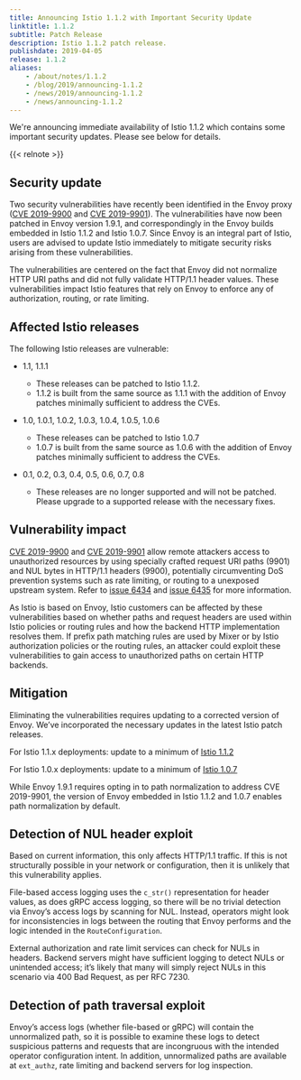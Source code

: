 ```yaml
---
title: Announcing Istio 1.1.2 with Important Security Update
linktitle: 1.1.2
subtitle: Patch Release
description: Istio 1.1.2 patch release.
publishdate: 2019-04-05
release: 1.1.2
aliases:
    - /about/notes/1.1.2
    - /blog/2019/announcing-1.1.2
    - /news/2019/announcing-1.1.2
    - /news/announcing-1.1.2
---
```


We're announcing immediate availability of Istio 1.1.2 which contains some important security updates. Please see below for details.

{{< relnote >}}

## Security update

Two security vulnerabilities have recently been identified in the Envoy proxy
([CVE 2019-9900](https://cve.mitre.org/cgi-bin/cvename.cgi?name=CVE-2019-9900) and [CVE 2019-9901](https://cve.mitre.org/cgi-bin/cvename.cgi?name=CVE-2019-9901)). The
vulnerabilities have now been patched in Envoy version 1.9.1, and correspondingly in the Envoy builds
embedded in Istio 1.1.2 and Istio 1.0.7. Since Envoy is an integral part of Istio, users are advised to update Istio
immediately to mitigate security risks arising from these vulnerabilities.

The vulnerabilities are centered on the fact that Envoy did not normalize HTTP URI paths and did not fully validate HTTP/1.1 header values. These
vulnerabilities impact Istio features that rely on Envoy to enforce any of authorization, routing, or rate limiting.

## Affected Istio releases

The following Istio releases are vulnerable:

- 1.1, 1.1.1
    - These releases can be patched to Istio 1.1.2.
    - 1.1.2 is built from the same source as 1.1.1 with the addition of Envoy patches minimally sufficient to address the CVEs.

- 1.0, 1.0.1, 1.0.2, 1.0.3, 1.0.4, 1.0.5, 1.0.6
    - These releases can be patched to Istio 1.0.7
    - 1.0.7 is built from the same source as 1.0.6 with the addition of Envoy patches minimally sufficient to address the CVEs.

- 0.1, 0.2, 0.3, 0.4, 0.5, 0.6, 0.7, 0.8
    - These releases are no longer supported and will not be patched. Please upgrade to a supported release with the necessary fixes.

## Vulnerability impact

[CVE 2019-9900](https://cve.mitre.org/cgi-bin/cvename.cgi?name=CVE-2019-9900) and [CVE 2019-9901](https://cve.mitre.org/cgi-bin/cvename.cgi?name=CVE-2019-9901)
allow remote attackers access to unauthorized resources by using specially crafted request URI paths (9901) and NUL bytes in
HTTP/1.1 headers (9900), potentially circumventing DoS prevention systems such as rate limiting, or routing to a unexposed upstream system. Refer to
[issue 6434](https://github.com/envoyproxy/envoy/issues/6434)
and [issue 6435](https://github.com/envoyproxy/envoy/issues/6435) for more information.

As Istio is based on Envoy, Istio customers can be affected by these vulnerabilities based on whether paths and request headers are used within Istio
policies or routing rules and how the backend HTTP implementation resolves them. If prefix path matching rules are used by Mixer or by Istio authorization
policies or the routing rules, an attacker could exploit these vulnerabilities to gain access to unauthorized paths on certain HTTP backends.

## Mitigation

Eliminating the vulnerabilities requires updating to a corrected version of Envoy. We’ve incorporated the necessary updates in the latest Istio patch releases.

For Istio 1.1.x deployments: update to a minimum of [Istio 1.1.2](/news/releases/1.1.x/announcing-1.1.2)

For Istio 1.0.x deployments: update to a minimum of [Istio 1.0.7](/news/releases/1.0.x/announcing-1.0.7)

While Envoy 1.9.1 requires opting in to path normalization to address CVE 2019-9901, the version of Envoy embedded in Istio 1.1.2 and 1.0.7 enables path
normalization by default.

## Detection of NUL header exploit

Based on current information, this only affects HTTP/1.1 traffic. If this is not structurally possible in your network or configuration, then it is unlikely
that this vulnerability applies.

File-based access logging uses the `c_str()` representation for header values, as does gRPC access logging, so there will be no trivial detection via
Envoy’s access logs by scanning for NUL. Instead, operators might look for inconsistencies in logs between the routing that Envoy performs and the logic
intended in the `RouteConfiguration`.

External authorization and rate limit services can check for NULs in headers. Backend servers might have sufficient logging to detect NULs or unintended
access; it’s likely that many will simply reject NULs in this scenario via 400 Bad Request, as per RFC 7230.

## Detection of path traversal exploit

Envoy’s access logs (whether file-based or gRPC) will contain the unnormalized path, so it is possible to examine these logs to detect suspicious patterns and
requests that are incongruous with the intended operator configuration intent. In addition, unnormalized paths are available at `ext_authz`, rate limiting
and backend servers for log inspection.
